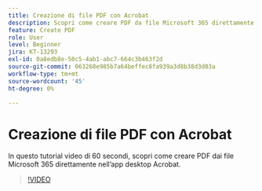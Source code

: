 ```yaml
---
title: Creazione di file PDF con Acrobat
description: Scopri come creare PDF da file Microsoft 365 direttamente nell’app desktop Acrobat
feature: Create PDF
role: User
level: Beginner
jira: KT-13293
exl-id: 0a8edb8e-50c5-4ab1-abc7-664c3b463f2d
source-git-commit: 063268e985b7a64beffec8fa939a3d8b38d3d03a
workflow-type: tm+mt
source-wordcount: '45'
ht-degree: 0%

---
```


# Creazione di file PDF con Acrobat

In questo tutorial video di 60 secondi, scopri come creare PDF dai file Microsoft 365 direttamente nell’app desktop Acrobat.

>[!VIDEO](https://video.tv.adobe.com/v/342628?quality=12&learn=on&hidetitle=true)
